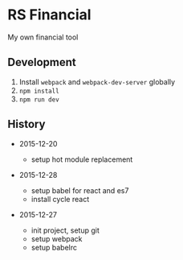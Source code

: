 # RS Financial
My own financial tool

## Development

1. Install `webpack` and `webpack-dev-server` globally
2. `npm install`
3. `npm run dev`

## History

- 2015-12-20
  - setup hot module replacement

- 2015-12-28
  - setup babel for react and es7
  - install cycle react

- 2015-12-27
  - init project, setup git
  - setup webpack
  - setup babelrc
